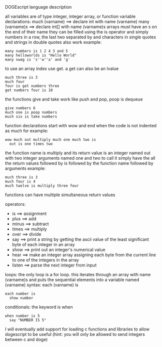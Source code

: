 DOGEscript language description

all variables are of type integer, integer array, or function
variable declarations:
much (varname) ==> declare int with name (varname)
many (varname)s ==> declare int[] with name (varname)s
arrays must have an s on the end of their name
they can be filled using the is operator and simply numbers in a row, the last two separated by and
characters in single quotes and strings in double quotes also work
example:

    many numbers is 1 2 4 3 and 5
    many helloworlds is "Hello World"
    many swag is 's''w''a' and 'g'
to use an array index use get. a get can also be an lvalue

    much three is 3
    much four
    four is get numbers three
    get numbers four is 10

the functions give and take work like push and pop, poop is dequeue

    give numbers 6
    much one is poop numbers
    much six is take numbers

function declarations start with wow and end when the code is not indented as much
for example:

    wow much out multiply much one much two is
      out is one times two

the function name is multiply and its return value is an integer named out with two integer arguments named one and two
to call it simply have the all the return values followed by is followed by the function name followed by arguments
example:

    much three is 3
    much four is 4
    much twelve is multiply three four

functions can have multiple simultaneous return values

operators:
*  is ==> assignment
*  plus ==> add
*  minus ==> subtract
*  times ==> multiply
*  over ==> divide
*  say ==> print a string by getting the ascii value of the least significant byte of each integer in an array
*  show ==> print out an integer's numerical value
*  hear ==> make an integer array assigning each byte from the current line to one of the integers in the array
*  listen ==> parse the next integer from input
  

loops:
the only loop is a for loop. this iterates through an array with name (varname)s and puts the sequential elements into a variable named (varname)
syntax: each (varname) is

    each number is
      show number
conditionals:
the keyword is when

    when number is 5
      say "NUMBER IS 5"
I will eventually add support for loading c functions and libraries to allow dogescript to be useful (hint: you will only be allowed to send integers between c and doge)

